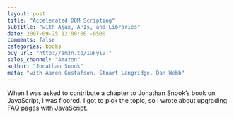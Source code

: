 ```yaml
---
layout: post
title: "Accelerated DOM Scripting"
subtitle: "with Ajax, APIs, and Libraries"
date: 2007-09-25 12:00:00 -0500
comments: false
categories: books
buy_url: "http://amzn.to/1uFyiVT"
sales_channel: "Amazon"
author: "Jonathan Snook"
meta: "with Aaron Gustafson, Stuart Langridge, Dan Webb"
---
```


When I was asked to contribute a chapter to Jonathan Snook’s book on JavaScript, I was floored. I got to pick the topic, so I wrote about upgrading FAQ pages with JavaScript.